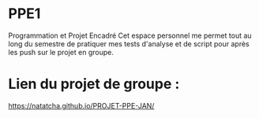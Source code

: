 # PPE1
Programmation et Projet Encadré
Cet espace personnel me permet tout au long du semestre de pratiquer mes tests d'analyse et de script pour après les push sur le projet en groupe.
# Lien du projet de groupe : 
https://natatcha.github.io/PROJET-PPE-JAN/
